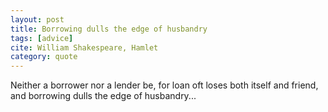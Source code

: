 ```yaml
---
layout: post
title: Borrowing dulls the edge of husbandry
tags: [advice]
cite: William Shakespeare, Hamlet
category: quote
---
```


Neither a borrower nor a lender be, for loan oft loses both itself and friend, and borrowing dulls the edge of husbandry...

